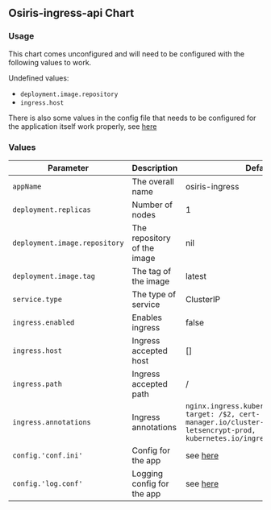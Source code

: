 ## Osiris-ingress-api Chart

### Usage
This chart comes unconfigured and will need to be configured with the following values to work.

Undefined values:
* ```deployment.image.repository```
* ```ingress.host```

There is also some values in the config file that needs to be configured for the application itself work properly, see [here](https://github.com/Open-Dataplatform/osiris-ingress-api/#configuration)

### Values


| Parameter | Description | Default |
|-----------|-------------|---------|
| `appName` | The overall name | osiris-ingress
| `deployment.replicas` | Number of nodes | 1
| `deployment.image.repository` | The repository of the image | nil
| `deployment.image.tag` | The tag of the image | latest
| `service.type` | The type of service | ClusterIP
| `ingress.enabled` | Enables ingress | false
| `ingress.host` | Ingress accepted host | []
| `ingress.path` | Ingress accepted path | /
| `ingress.annotations` | Ingress annotations | ```nginx.ingress.kubernetes.io/rewrite-target: /$2, cert-manager.io/cluster-issuer: letsencrypt-prod, kubernetes.io/ingress.class: nginx```
| `config.'conf.ini'` | Config for the app | see [here](https://github.com/Open-Dataplatform/osiris-ingress-api/#configuration)| 
`config.'log.conf'` | Logging config for the app | see [here](https://github.com/Open-Dataplatform/osiris-ingress-api/#configuration)